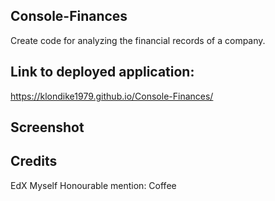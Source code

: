 ## Console-Finances
 Create code for analyzing the financial records of a company.

## Link to deployed application:
https://klondike1979.github.io/Console-Finances/

## Screenshot

## Credits
EdX
Myself
Honourable mention: Coffee
